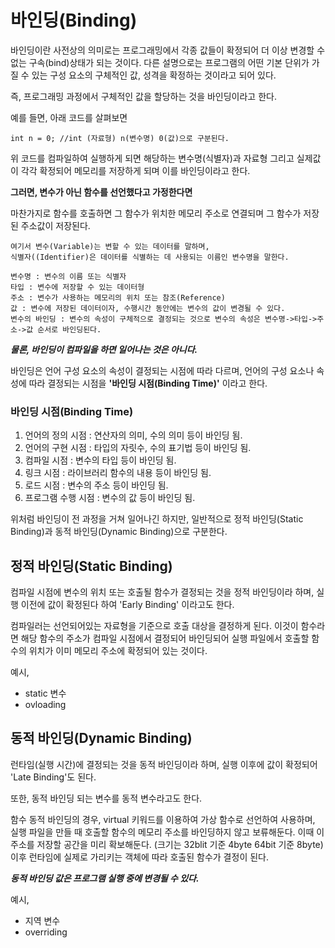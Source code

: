# 바인딩(Binding)
바인딩이란 사전상의 의미로는 프로그래밍에서 각종 값들이 확정되어 더 이상 변경할 수 없는 구속(bind)상태가 되는 것이다. 다른 설명으로는 프로그램의 어떤 기본 단위가 가질 수 있는 구성 요소의 구체적인 값, 성격을 확정하는 것이라고 되어 있다.

즉, 프로그래밍 과정에서 구체적인 값을 할당하는 것을 바인딩이라고 한다.

예를 들면, 아래 코드를 살펴보면 
```
int n = 0; //int (자료형) n(변수명) 0(값)으로 구분된다.
```
위 코드를 컴파일하여 실행하게 되면 해당하는 변수명(식별자)과 자료형 그리고 실제값이 각각 확정되어 메모리를 저장하게 되며 이를 바인딩이라고 한다.

**그러면, 변수가 아닌 함수를 선언했다고 가정한다면**

마찬가지로 함수를 호출하면 그 함수가 위치한 메모리 주소로 연결되며 그 함수가 저장된 주소값이 저장된다. 

```
여기서 변수(Variable)는 변할 수 있는 데이터를 말하며,
식별자((Identifier)은 데이터를 식별하는 데 사용되는 이름인 변수명을 말한다.

변수명 : 변수의 이름 또는 식별자
타입 : 변수에 저장할 수 있는 데이터형
주소 : 변수가 사용하는 메모리의 위치 또는 참조(Reference)
값 : 변수에 저장된 데이터이자, 수행시간 동안에는 변수의 값이 변경될 수 있다.
변수의 바인딩 : 변수의 속성이 구체적으로 결정되는 것으로 변수의 속성은 변수명->타입->주소->값 순서로 바인딩된다.
```

***물론, 바인딩이 컴파일을 하면 일어나는 것은 아니다.***

바인딩은 언어 구성 요소의 속성이 결정되는 시점에 따라 다르며, 언어의 구성 요소나 속성에 따라 결정되는 시점을 **'바인딩 시점(Binding Time)'** 이라고 한다.

### 바인딩 시점(Binding Time)
1. 언어의 정의 시점 : 연산자의 의미, 수의 의미 등이 바인딩 됨.
2. 언어의 구현 시점 : 타입의 자릿수, 수의 표기법 등이 바인딩 됨.
3. 컴파일 시점 : 변수의 타입 등이 바인딩 됨.
4. 링크 시점 : 라이브러리 함수의 내용 등이 바인딩 됨.
5. 로드 시점 : 변수의 주소 등이 바인딩 됨.
6. 프로그램 수행 시점 : 변수의 값 등이 바인딩 됨.

위처럼 바인딩이 전 과정을 거쳐 일어나긴 하지만, 일반적으로 정적 바인딩(Static Binding)과 동적 바인딩(Dynamic Binding)으로 구분한다.

## 정적 바인딩(Static Binding)
컴파일 시점에 변수의 위치 또는 호출될 함수가 결정되는 것을 정적 바인딩이라 하며, 실행 이전에 값이 확정된다 하여 'Early Binding' 이라고도 한다.

컴파일러는 선언되어있는 자료형을 기준으로 호출 대상을 결정하게 된다. 이것이 함수라면 해당 함수의 주소가 컴파일 시점에서 결정되어 바인딩되어 실행 파일에서 호출할 함수의 위치가 이미 메모리 주소에 확정되어 있는 것이다. 

예시,
- static 변수
- ovloading
  
## 동적 바인딩(Dynamic Binding)
런타임(실행 시간)에 결정되는 것을 동적 바인딩이라 하며, 실행 이후에 값이 확정되어 'Late Binding'도 된다.

또한, 동적 바인딩 되는 변수를 동적 변수라고도 한다.

함수 동적 바인딩의 경우, virtual 키워드를 이용하여 가상 함수로 선언하여 사용하며, 실행 파일을 만들 때 호출할 함수의 메모리 주소를 바인딩하지 않고 보류해둔다. 이때 이 주소를 저장할 공간을 미리 확보해둔다. (크기는 32blit 기준 4byte 64bit 기준 8byte) 
이후 런타임에 실제로 가리키는 객체에 따라 호출된 함수가 결정이 된다.

***동적 바인딩 값은 프로그램 실행 중에 변경될 수 있다.***


예시,
- 지역 변수
- overriding
